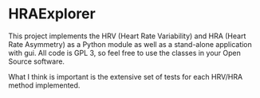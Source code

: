 # HRAExplorer
This project implements the HRV (Heart Rate Variability) and HRA (Heart Rate Asymmetry) as a Python module as well as a stand-alone application with gui. All code is GPL 3, so feel free to use the classes in your Open Source software. 

What I think is important is the extensive set of tests for each HRV/HRA method implemented. 
